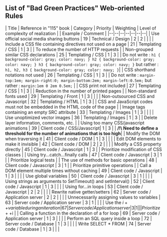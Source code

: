 ## List of "Bad Green Practices" Web-oriented Rules

| Title  | Reference in "115" book | Category | Priority | Weighting | Level of complexity of realization | | Example / Comment |
|--|--|--|--|--|--|--|
| Use official social media sharing buttons | 19 | Technical / Design | 2 | 2 | | |
| Include a CSS file containing directives not used on a page | 21 | Templating / CSS | 1 | 3 | | To reduce the number of HTTP requests |
| Non-grouped similar CSS declarations | 25 | Templating / CSS | 1 | 3 | | Do not write : `h1 { background-color: gray; color: navy; } h2 { background-color: gray; color: navy; } h3 { background-color: gray; color: navy; }` but rather : `h1, h2, h3 { background-color: gray; color: navy; }`|
| CSS shorthand notations not used | 26 | Templating / CSS | 1 | 3 | | Do not write : `margin-top:1em; margin-right:0; margin-bottom:2em; margin-left:0.5em;` but rather : `margin:1em 0 2em 0.5em;` |
| CSS print not included | 27 | Templating / CSS | 1 | 3 | | Reduction in the number of printed pages |
| Non-standard fonts used | 29 | Templating / Front | 1 | 3 | | |
| Non-outsourced CSS and Javascript | 32 | Templating / HTML | 1 | 3 | | CSS and JavaScript codes must not be embedded in the HTML code of the page |
| Image tags containing an empty SRC attribute | 33 | Templating / Images | 1 | 3 | | |
| Use unoptimized vector images | 36 | Templating / Images | 1 | 3 | | Delete layer information, comments, etc. |
| Using too many CSS/javascript animations | 39 | Client code / CSS/Javascript| 1 | 3 | | **/!\ Need to define a threshold for the number of animations that is too high**|
| Modify the DOM when traversing it | 41 | Client code / DOM | 1 | 3 | | |
| Edit DOM elements to make it invisible | 42 | Client code / DOM | 2 | 2 | | |
| Modify a CSS property directly | 45 | Client code / Javascript | 1 | 3 | | Prioritize modification of CSS classes |
| Using try...catch...finally calls | 47 | Client code / Javascript | 3 | 1 | | Prioritize logical tests |
| The use of methods for basic operations | 48 | Client code / Javascript | 3 | 1 | | Prioritize primitive operations |
| Call a DOM element multiple times without caching | 49 | Client code / Javascript | 1 | 3 | | |
| Use global variables | 50 | Client code / Javascript | 3 | 1 | | |
| Using strings as arguments to SetTimeout() and setInterval() | 52 | Client code / Javascript | 1 | 3 | | |
| Using for...in loops | 53 | Client code / Javascript | 2 | 2 | | |
| Rewrite native getter/setters | 62 | Server code / Application server | 2 | 2 | | |
| Unnecessarily assigning values to variables | 63 | Server code / Application server | 3 | 1 | | |
| Use the $i++ variable during an iteration | 67 | Server code / Application server | 3 | 1 | | | Prioritize ++$i |
| Calling a function in the declaration of a for loop | 69 | Server code / Application server | 1 | 3 | | |
| Perform an SQL query inside a loop | 72 | Server code / Database | 1 | 3 | | |
| Write SELECT * FROM | 74 | Server code / Database | 1 | 3 | | |